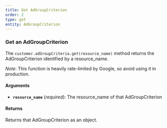 ```yaml
---
title: Get AdGroupCriterion
order: 2
type: get
entity: AdGroupCriterion
---
```


### Get an AdGroupCriterion

The `customer.adGroupCriteria.get(resource_name)` method returns the AdGroupCriterion identified by a resource_name.

_Note_: This function is heavily rate-limited by Google, so avoid using it in production.

#### Arguments

- **`resource_name`** (_required_): The resource_name of that AdGroupCriterion

#### Returns

Returns that AdGroupCriterion as an object.
